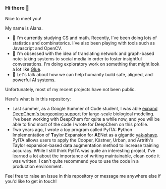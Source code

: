 ### Hi there 👋

<!--
**alat-rights/alat-rights** is a ✨ _special_ ✨ repository because its `README.md` (this file) appears on your GitHub profile.
-->

Nice to meet you!

My name is Alana.

- 🌱 I'm currently studying CS and math. Recently, I've been doing lots of statistics and combinatorics. I've also been playing with tools such as Javascript and OpenCV.
- 🔭 I'm obsessed with the idea of translating network and graph-based note-taking systems to social media in order to foster insightful conversations. I'm doing exploratory work on something that might look a lot like [Glue](https://a9.io/glue-comic/).
- 💬 Let's talk about how we can help humanity build safe, aligned, and powerful AI systems.

Unfortunately, most of my recent projects have not been public. 

Here's what is in this repository:

- Last summer, as a Google Summer of Code student, I was able [expand DeepChem's burgeoning support](https://forum.deepchem.io/t/google-summer-of-code-2021-large-scale-protein-modeling-in-deepchem/507/2) for large-scale biological modeling. I've been working with DeepChem for quite a while now, and you will be able to find most of the code I wrote for DeepChem on this profile.
- Two years ago, I wrote a toy program called PyITA: **P**ython **I**mplementation of **T**aylor Expansion for **A**ENet as a gigantic [yak-shave](https://sketchplanations.com/yak-shaving). PyITA allows users to apply the Cooper, Kästner, Urban, and Artrith's Taylor expansion-based data augmentation method to increase training accuracy. While I still think PyITA was quite an interesting project, I've learned a lot about the importance of writing maintainable, clean code it was written. I can't quite recommend you to use the code in a production environment.

Feel free to raise an Issue in this repository or message me anywhere else if you'd like to get in touch!
